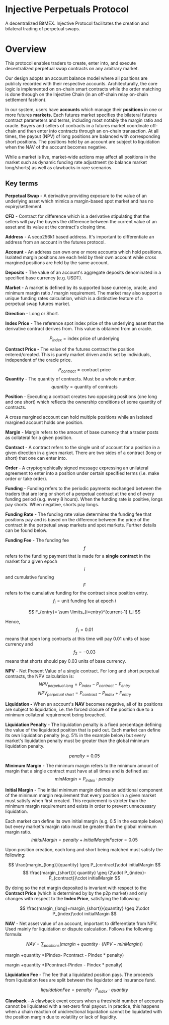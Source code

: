 # Injective Perpetuals Protocol

A decentralized BitMEX. Injective Protocol facilitates the creation and bilateral trading of perpetual swaps.  

# Overview

This protocol enables traders to create, enter into, and execute decentralized perpetual swap contracts on any arbitrary market. 

Our design adopts an account balance model where all positions are publicly recorded with their respective accounts. Architecturally, the core logic is implemented on on-chain smart contracts while the order matching is done through on the Injective Chain (in an off-chain relay on-chain settlement fashion). 

In our system, users have **accounts** which manage their **positions** in one or more futures **markets.** Each futures market specifies the bilateral futures contract parameters and terms, including most notably the margin ratio and oracle. Buyers and sellers of contracts in a futures market coordinate off-chain and then enter into contracts through an on-chain transaction. At all times, the payout (NPV) of long positions are balanced with corresponding short positions. The positions held by an account are subject to liquidation when the NAV of the account becomes negative. 

While a market is live, market-wide actions may affect all positions in the market such as dynamic funding rate adjustment (to balance market long/shorts) as well as clawbacks in rare scenarios. 

## **Key terms**

**Perpetual Swap** - A derivative providing exposure to the value of an underlying asset which mimics a margin-based spot market and has no expiry/settlement. 

**CFD** - Contract for difference which is a derivative stipulating that the sellers will pay the buyers the difference between the current value of an asset and its value at the contract's closing time.

**Address** - A secp256k1 based address. It's important to differentiate an address from an account in the futures protocol.

**Account** - An address can own one or more accounts which hold positions. Isolated margin positions are each held by their own account while cross margined positions are held by the same account.

**Deposits** - The value of an account's aggregate deposits denominated in a specified base currency (e.g. USDT). 

**Market** - A market is defined by its supported base currency, oracle, and minimum margin ratio / margin requirement. The market may also support a unique funding rates calculation, which is a distinctive feature of a perpetual swap futures market. 

**Direction** - Long or Short.

**Index Price** - The reference spot index price of the underlying asset that the derivative contract derives from. This value is obtained from an oracle. 

$$
P_{index}=\mathrm{index\ price\ of\ underlying}
$$

**Contract Price -** The value of the futures contract the position entered/created. This is purely market driven and is set by individuals, independent of the oracle price.


$$
P_{contract}=\mathrm{contract\ price}
$$
**Quantity** - The quantity of contracts. Must be a whole number. 
$$
quantity = \mathrm{quantity\ of\ contracts}
$$

**Position** - Executing a contract creates two opposing positions (one long and one short) which reflects the ownership conditions of some quantity of contracts.

A cross margined account can hold multiple positions while an isolated margined account holds one position.

**Margin** - Margin refers to the amount of base currency that a trader posts as collateral for a given position. 

**Contract** - A contract refers to the single unit of account for a position in a given direction in a given market. There are two sides of a contract (long or short) that one can enter into. 


**Order** - A cryptographically signed message expressing an unilateral agreement to enter into a position under certain specified terms (i.e. make order or take order). 

**Funding** - Funding refers to the periodic payments exchanged between the traders that are long or short of a perpetual contract at the end of every funding period (e.g. every 8 hours). When the funding rate is positive, longs pay shorts. When negative, shorts pay longs. 

**Funding Rate** - The funding rate value determines the funding fee that positions pay and is based on the difference between the price of the contract in the perpetual swap markets and spot markets. Further details can be found below. 

**Funding Fee** - The funding fee $$f$$ refers to the funding payment that is made for a **single contract** in the market for a given epoch $$i$$ and cumulative funding $$F$$ refers to the cumulative funding for the contract since position entry. 
$$
f_{i} = \mathrm{unit\ funding\ fee\ at\ epoch\ }i
$$

$$
F_{entry}= \sum \limits_{i=entry}^{current-1} f_i
$$

Hence, $$f_1=0.01$$ means that open long contracts at this time will pay 0.01 units of base currency and $$f_2 = -0.03$$ means that shorts should pay 0.03 units of base currency. 

**NPV** - Net Present Value of a single contract. For long and short perpetual contracts, the NPV calculation is:
$$
NPV_{perpetual\ long}= P_{index}-P_{contract} - F_{entry}
$$
$$
NPV_{perpetual\ short} = P_{contract}-P_{index}+F_{entry}
$$

**Liquidation -** When an account's **NAV** becomes negative, all of its positions are subject to liquidation, i.e. the forced closure of the position due to a minimum collateral requirement being breached. 

**Liquidation Penalty** - The liquidation penalty is a fixed percentage defining the value of the liquidated position that is paid out. Each market can define its own liquidation penalty (e.g. 5% in the example below) but every market's liquidation penalty must be greater than the global minimum liquidation penalty. 

$$
penalty = 0.05
$$

**Minimum Margin** - The minimum margin refers to the minimum amount of margin that a single contract must have at all times and is defined as:
$$
minMargin = P_{index} \cdot  penalty
$$

**Initial Margin** -  The initial minimum margin defines an additional component of the minimum margin requirement that every position in a given market must satisfy when first created. This requirement is stricter than the minimum margin requirement and exists in order to prevent unnecessary liquidation. 

Each market can define its own initial margin (e.g. 0.5 in the example below) but every market's margin ratio must be greater than the global minimum margin ratio. 
$$
initialMargin=penalty+initialMarginFactor=0.05
$$

Upon position creation, each long and short being matched must satisfy the following:

$$
\frac{margin_{long}}{quantity} \geq P_{contract}\cdot initialMargin
$$
$$
\frac{margin_{short}}{ quantity} \geq (2\cdot P_{index}-P_{contract})\cdot initialMargin
$$

By doing so the net margin deposited is invariant with respect to the **Contract Price** (which is determined by by the p2p market) and only changes with respect to the **Index Price**, satisfying the following:

$$
\frac{margin_{long}+margin_{short}}{quantity} \geq 2\cdot P_{index}\cdot initialMargin
$$

**NAV** - Net asset value of an account, important to differentiate from NPV. Used mainly for liquidation or dispute calculation. Follows the following formula:

$$
NAV = \sum_{positions} (margin + quantity\cdot (NPV - minMargin))
$$

margin +quantity *(Pindex- Pcontract - Pindex * penalty)

margin +quantity *(Pcontract-Pindex - Pindex * penalty)

**Liquidation Fee** - The fee that a liquidated position pays. The proceeds from liquidation fees are split between the liquidator and insurance fund.

$$
liquidationFee =penalty\cdot P_{index} \cdot quantity
$$

**Clawback** - A clawback event occurs when a threshold number of accounts cannot be liquidated with a net-zero final payout. In practice, this happens when a chain reaction of unidirectional liquidation cannot be liquidated with the position margin due to volatility or lack of liquidity. 

